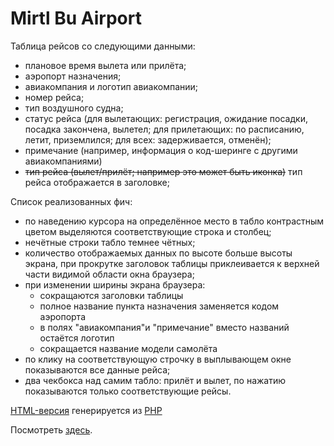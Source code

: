 # Mirtl Bu Airport
Таблица рейсов со следующими данными:
- плановое время вылета или прилёта;
- аэропорт назначения;
- авиакомпания и логотип авиакомпании;
- номер рейса;
- тип воздушного судна;
- статус рейса (для вылетающих: регистрация, ожидание посадки, посадка закончена, вылетел; для прилетающих: по расписанию, летит, приземлился; для всех: задерживается, отменён);
- примечание (например, информация о код-шеринге с другими авиакомпаниями)
- ~~тип рейса (вылет/прилёт; например это может быть иконка)~~ тип рейса отображается в заголовке;

Список реализованных фич:
- по наведению курсора на определённое место в табло контрастным цветом выделяются соответствующие строка и столбец;
- нечётные строки табло темнее чётных;
- количество отображаемых данных по высоте больше высоты экрана, при прокрутке заголовок таблицы приклеивается к верхней части видимой области окна браузера;
- при изменении ширины экрана браузера:
  - сокращаются заголовки таблицы
  - полное название пункта назначения заменяется кодом аэропорта
  - в полях "авиакомпания"и "примечание" вместо названий остаётся логотип
  - сокращается название модели самолёта
- по клику на соответствующую строчку в выплывающем окне показываются все данные рейса;
- два чекбокса над самим табло: прилёт и вылет, по нажатию показываются только соответствующие рейсы.

[HTML-версия](https://github.com/MirtlBu/yandex_tablo/blob/master/index.html) генерируется из [PHP](https://github.com/MirtlBu/yandex_tablo/blob/master/index.php) 

Посмотреть [здесь](https://mirtlbu.github.io/yandex_tablo/). 






 
